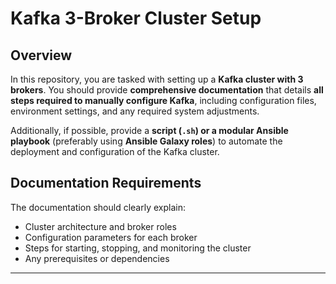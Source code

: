 # Kafka 3-Broker Cluster Setup

## Overview

In this repository, you are tasked with setting up a **Kafka cluster with 3 brokers**. You should provide **comprehensive documentation** that details **all steps required to manually configure Kafka**, including configuration files, environment settings, and any required system adjustments.

Additionally, if possible, provide a **script (`.sh`) or a modular Ansible playbook** (preferably using **Ansible Galaxy roles**) to automate the deployment and configuration of the Kafka cluster.

## Documentation Requirements

The documentation should clearly explain:

* Cluster architecture and broker roles
* Configuration parameters for each broker
* Steps for starting, stopping, and monitoring the cluster
* Any prerequisites or dependencies

---

